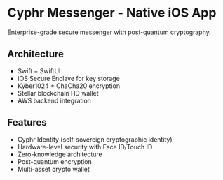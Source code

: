 # Cyphr Messenger - Native iOS App

Enterprise-grade secure messenger with post-quantum cryptography.

## Architecture
- Swift + SwiftUI
- iOS Secure Enclave for key storage
- Kyber1024 + ChaCha20 encryption
- Stellar blockchain HD wallet
- AWS backend integration

## Features
- Cyphr Identity (self-sovereign cryptographic identity)
- Hardware-level security with Face ID/Touch ID
- Zero-knowledge architecture
- Post-quantum encryption
- Multi-asset crypto wallet